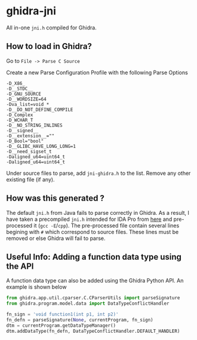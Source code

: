 # ghidra-jni

All in-one `jni.h` compiled for Ghidra. 

## How to load in Ghidra?

Go to `File -> Parse C Source`

Create a new Parse Configuration Profile with the following Parse Options

```
-D_X86_
-D__STDC__
-D_GNU_SOURCE
-D__WORDSIZE=64
-Dva_list=void *
-D__DO_NOT_DEFINE_COMPILE
-D_Complex
-D_WCHAR_T
-D__NO_STRING_INLINES
-D__signed__
-D__extension__=""
-D_Bool="bool"
-D__GLIBC_HAVE_LONG_LONG=1
-D__need_sigset_t
-Daligned_u64=uint64_t
-Daligned_u64=uint64_t
```
Under source files to parse, add `jni-ghidra.h` to the list. Remove any other existing file (if any).

## How was this generated ?

The default `jni.h` from Java fails to parse correctly in Ghidra. As a result, I have taken a precompiled `jni.h` intended for IDA Pro from [here](https://gist.github.com/Jinmo/048776db75067dcd6c57f1154e65b868) and pre-processed it (`gcc -E`/`cpp`). The pre-processed file contain several lines begining with `#` which correspond to source files. These lines must be removed or else Ghidra will fail to parse.

## Useful Info: Adding a function data type using the API

A function data type can also be added using the Ghidra Python API. An example is shown below

```python
from ghidra.app.util.cparser.C.CParserUtils import parseSignature
from ghidra.program.model.data import DataTypeConflictHandler 

fn_sign = 'void function1(int p1, int p2)'
fn_defn = parseSignature(None, currentProgram, fn_sign)
dtm = currentProgram.getDataTypeManager()
dtm.addDataType(fn_defn, DataTypeConflictHandler.DEFAULT_HANDLER)
```

